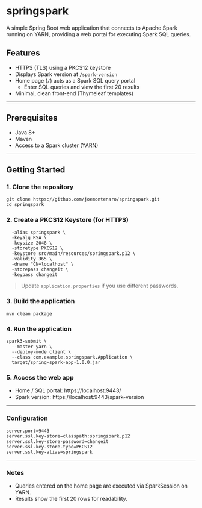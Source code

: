 # springspark

A simple Spring Boot web application that connects to Apache Spark running on YARN, providing a web portal for executing Spark SQL queries.

## Features

- HTTPS (TLS) using a PKCS12 keystore
- Displays Spark version at `/spark-version`
- Home page (`/`) acts as a Spark SQL query portal
  - Enter SQL queries and view the first 20 results
- Minimal, clean front-end (Thymeleaf templates)

---

## Prerequisites

- Java 8+
- Maven
- Access to a Spark cluster (YARN)

---

## Getting Started

### 1. Clone the repository

```
git clone https://github.com/joemontenaro/springspark.git
cd springspark
```

### 2. Create a PKCS12 Keystore (for HTTPS)
```keytool -genkeypair \
  -alias springspark \
  -keyalg RSA \
  -keysize 2048 \
  -storetype PKCS12 \
  -keystore src/main/resources/springspark.p12 \
  -validity 365 \
  -dname "CN=localhost" \
  -storepass changeit \
  -keypass changeit
```
> Update `application.properties` if you use different passwords.

### 3. Build the application
```
mvn clean package
```

### 4. Run the application
```
spark3-submit \
  --master yarn \
  --deploy-mode client \
  --class com.example.springspark.Application \
  target/spring-spark-app-1.0.0.jar
```

### 5. Access the web app
- Home / SQL portal: https://localhost:9443/
- Spark version: https://localhost:9443/spark-version

---

### Configuration
```
server.port=9443
server.ssl.key-store=classpath:springspark.p12
server.ssl.key-store-password=changeit
server.ssl.key-store-type=PKCS12
server.ssl.key-alias=springspark
```

---

### Notes
- Queries entered on the home page are executed via SparkSession on YARN.
- Results show the first 20 rows for readability.
